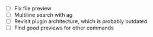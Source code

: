 * [ ] Fix file preview
* [ ] Multiline search with ag
* [ ] Revisit plugin architecture, which is probably outdated
* [ ] Find good previews for other commands
